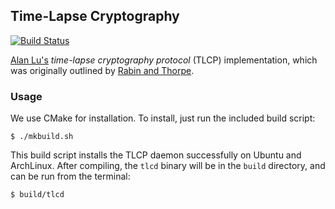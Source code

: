 ## Time-Lapse Cryptography

[![Build Status](https://magnum.travis-ci.com/tensorjack/time-lapse-crypto.svg?token=h8bLmAx2yUKkxWUpSTT9)](https://magnum.travis-ci.com/tensorjack/time-lapse-crypto)

[Alan Lu's](https://github.com/cag) _time-lapse cryptography protocol_ (TLCP) implementation, which was originally outlined by [Rabin and Thorpe](http://www.eecs.harvard.edu/~cat/tlc.pdf).

### Usage

We use CMake for installation.  To install, just run the included build script:

    $ ./mkbuild.sh

This build script installs the TLCP daemon successfully on Ubuntu and ArchLinux.  After compiling, the `tlcd` binary will be in the `build` directory, and can be run from the terminal:

    $ build/tlcd

